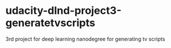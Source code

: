 # udacity-dlnd-project3-generatetvscripts
3rd project for deep learning nanodegree for generating tv scripts
